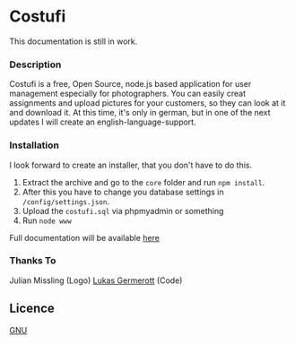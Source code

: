 # Costufi
This documentation is still in work.
### Description
Costufi is a free, Open Source, node.js based application for user management especially for photographers.
You can easily creat assignments and upload pictures for your customers, so they can look at it and download it.
At this time, it's only in german, but in one of the next updates I will create an english-language-support.
### Installation
I look forward to create an installer, that you don't have to do this.

1. Extract the archive and go to the `core` folder and run `npm install`.
2. After this you have to change you database settings in `/config/settings.json`.
3. Upload the `costufi.sql` via phpmyadmin or something
4. Run `node www`

Full documentation will be available [here](https://costufi.de/docs)
### Thanks To
Julian Missling (Logo)
[Lukas Germerott](https://precode.eu) (Code)
## Licence

[GNU](https://github.com/PreCodeEU/costufi/master/LICENCE)
